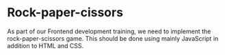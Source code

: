 # Rock-paper-cissors
As part of our Frontend development training, we need to implement the rock-paper-scissors game. This should be done using mainly JavaScript in addition to HTML and CSS.
